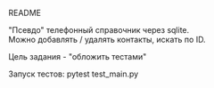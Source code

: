 README

"Псевдо" телефонный справочник через sqlite.  
Можно добавлять / удалять контакты, искать по ID.

Цель задания - "обложить тестами"

Запуск тестов: 
pytest test_main.py